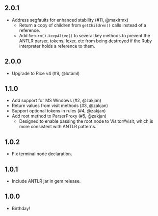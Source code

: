 ## 2.0.1
* Address segfaults for enhanced stability (#11, @maxirmx)
  - Return a copy of children from `getChildren()` calls instead of a reference.
  - Add `Return().keepAlive()` to several key methods to prevent the ANTLR parser, tokens, lexer, etc from being destroyed if the Ruby interpreter holds a reference to them.

## 2.0.0
* Upgrade to Rice v4 (#8, @lutaml)

## 1.1.0
* Add support for MS Windows (#2, @zakjan)
* Return values from visit methods (#3, @zakjan)
* Support optional tokens in rules (#4, @zakjan)
* Add root method to ParserProxy (#5, @zakjan)
  - Designed to enable passing the root node to Visitor#visit, which is more consistent with ANTLR patterns.

## 1.0.2
* Fix terminal node declaration.

## 1.0.1
* Include ANTLR jar in gem release.

## 1.0.0
* Birthday!

